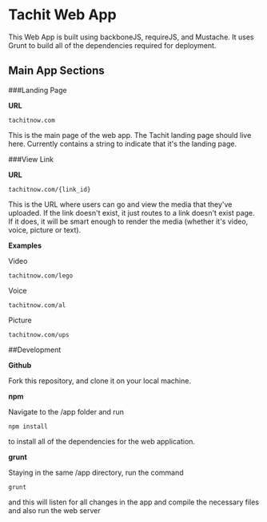 # Tachit Web App

This Web App is built using backboneJS, requireJS, and Mustache. It uses Grunt to build all of the dependencies required for deployment.

## Main App Sections

###Landing Page

**URL**
```
tachitnow.com
```

This is the main page of the web app. The Tachit landing page should live here. Currently contains a string to indicate that it's the landing page.

###View Link

**URL** 
```
tachitnow.com/{link_id}
```

This is the URL where users can go and view the media that they've uploaded. If the link doesn't exist, it just routes to a link doesn't exist page. If it does, it will be smart enough to render the media (whether it's video, voice, picture or text). 

**Examples**

Video
```
tachitnow.com/lego
```

Voice
```
tachitnow.com/al
```

Picture
```
tachitnow.com/ups
```

##Development

**Github**

Fork this repository, and clone it on your local machine.

**npm**

Navigate to the /app folder and run 
```
npm install
```
to install all of the dependencies for the web application.

**grunt**

Staying in the same /app directory, run the command 
```
grunt
```
and this will listen for all changes in the app and compile the necessary files and also run the web server

